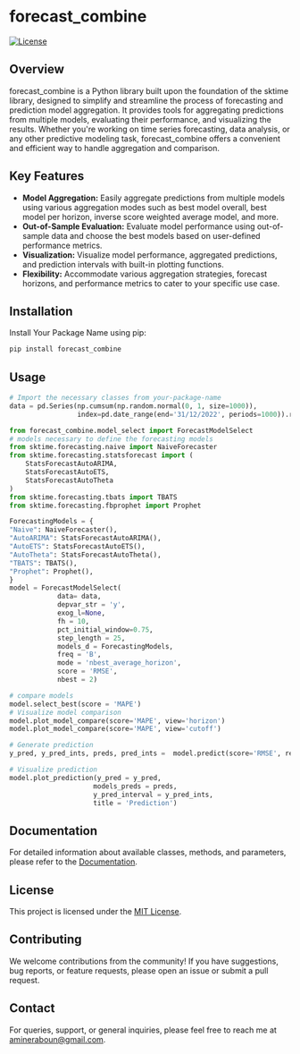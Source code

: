 # forecast_combine

[![License](https://img.shields.io/badge/License-MIT-blue.svg)](https://opensource.org/licenses/MIT)

## Overview

forecast_combine is a Python library built upon the foundation of the sktime library, designed to simplify and streamline the process of forecasting and prediction model aggregation. It provides tools for aggregating predictions from multiple models, evaluating their performance, and visualizing the results. Whether you're working on time series forecasting, data analysis, or any other predictive modeling task, forecast_combine offers a convenient and efficient way to handle aggregation and comparison.

## Key Features

- **Model Aggregation:** Easily aggregate predictions from multiple models using various aggregation modes such as best model overall, best model per horizon, inverse score weighted average model, and more.
- **Out-of-Sample Evaluation:** Evaluate model performance using out-of-sample data and choose the best models based on user-defined performance metrics.
- **Visualization:** Visualize model performance, aggregated predictions, and prediction intervals with built-in plotting functions.
- **Flexibility:** Accommodate various aggregation strategies, forecast horizons, and performance metrics to cater to your specific use case.

## Installation

Install Your Package Name using pip:

```bash
pip install forecast_combine
```

## Usage

```python
# Import the necessary classes from your-package-name
data = pd.Series(np.cumsum(np.random.normal(0, 1, size=1000)), 
                 index=pd.date_range(end='31/12/2022', periods=1000)).rename('y').to_frame()

from forecast_combine.model_select import ForecastModelSelect
# models necessary to define the forecasting models 
from sktime.forecasting.naive import NaiveForecaster
from sktime.forecasting.statsforecast import (
    StatsForecastAutoARIMA,
    StatsForecastAutoETS, 
    StatsForecastAutoTheta
)
from sktime.forecasting.tbats import TBATS
from sktime.forecasting.fbprophet import Prophet

ForecastingModels = {
"Naive": NaiveForecaster(),
"AutoARIMA": StatsForecastAutoARIMA(),
"AutoETS": StatsForecastAutoETS(),
"AutoTheta": StatsForecastAutoTheta(),
"TBATS": TBATS(),
"Prophet": Prophet(),
}
model = ForecastModelSelect(
            data= data,
            depvar_str = 'y',                 
            exog_l=None,
            fh = 10,
            pct_initial_window=0.75,
            step_length = 25,
            models_d = ForecastingModels,
            freq = 'B',
            mode = 'nbest_average_horizon',
            score = 'RMSE', 
            nbest = 2)

# compare models
model.select_best(score = 'MAPE')
# Visualize model comparison
model.plot_model_compare(score='MAPE', view='horizon')
model.plot_model_compare(score='MAPE', view='cutoff')

# Generate prediction
y_pred, y_pred_ints, preds, pred_ints =  model.predict(score='RMSE', ret_underlying=True)

# Visualize prediction
model.plot_prediction(y_pred = y_pred,
                     models_preds = preds,
                     y_pred_interval = y_pred_ints, 
                     title = 'Prediction')
```

## Documentation

For detailed information about available classes, methods, and parameters, please refer to the [Documentation](https://amineraboun.github.io/forecast/).

## License

This project is licensed under the [MIT License](LICENSE).

## Contributing

We welcome contributions from the community! If you have suggestions, bug reports, or feature requests, please open an issue or submit a pull request. 

## Contact

For queries, support, or general inquiries, please feel free to reach me at [amineraboun@gmail.com](mailto:amineraboun@gmail.com).
